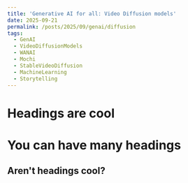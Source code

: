```yaml
---
title: 'Generative AI for all: Video Diffusion models'
date: 2025-09-21
permalink: /posts/2025/09/genai/diffusion
tags:
  - GenAI
  - VideoDiffusionModels
  - WANAI
  - Mochi
  - StableVideoDiffusion 
  - MachineLearning
  - Storytelling
---
```



Headings are cool
======

You can have many headings
======

Aren't headings cool?
------